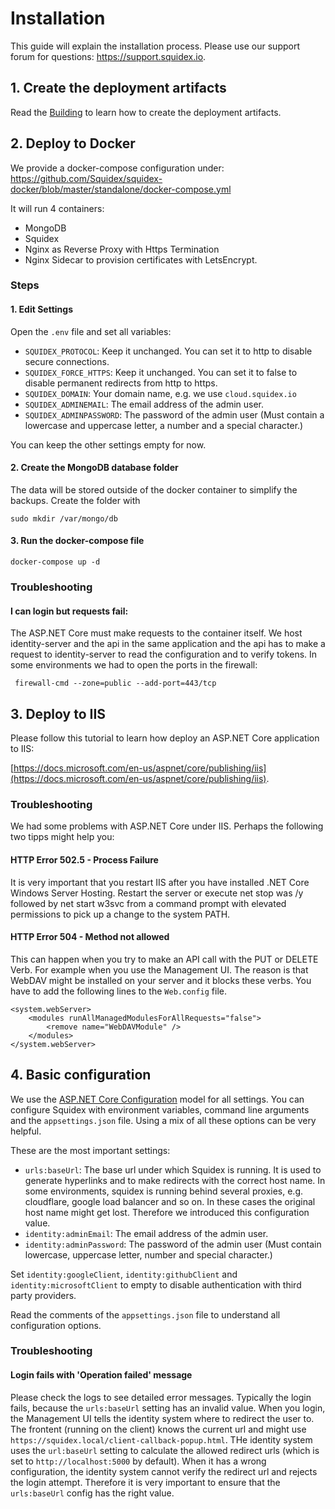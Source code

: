 # Installation

This guide will explain the installation process. Please use our support forum for questions: https://support.squidex.io.

## 1. Create the deployment artifacts

Read the [Building](02-building.md) to learn how to create the deployment artifacts.

## 2. Deploy to Docker

We provide a docker-compose configuration under: https://github.com/Squidex/squidex-docker/blob/master/standalone/docker-compose.yml

It will run 4 containers:

* MongoDB
* Squidex
* Nginx as Reverse Proxy with Https Termination
* Nginx Sidecar to provision certificates with LetsEncrypt.

### Steps

#### 1. Edit Settings

Open the `.env` file and set all variables:

* `SQUIDEX_PROTOCOL`: Keep it unchanged. You can set it to http to disable secure connections.
* `SQUIDEX_FORCE_HTTPS`: Keep it unchanged. You can set it to false to disable permanent redirects from http to https.
* `SQUIDEX_DOMAIN`: Your domain name, e.g. we use `cloud.squidex.io`
* `SQUIDEX_ADMINEMAIL`: The email address of the admin user.
* `SQUIDEX_ADMINPASSWORD`: The password of the admin user (Must contain a lowercase and uppercase letter, a number and a special character.)

You can keep the other settings empty for now.

#### 2. Create the MongoDB database folder

The data will be stored outside of the docker container to simplify the backups. Create the folder with

    sudo mkdir /var/mongo/db

#### 3. Run the docker-compose file

    docker-compose up -d

### Troubleshooting

#### I can login but requests fail:

The ASP.NET Core must make requests to the container itself. We host identity-server and the api in the same application and the api has to make a request to identity-server to read the configuration and to verify tokens. In some environments we had to open the ports in the firewall:

     firewall-cmd --zone=public --add-port=443/tcp

## 3. Deploy to IIS

Please follow this tutorial to learn how deploy an ASP.NET Core application to IIS:

 [https://docs.microsoft.com/en-us/aspnet/core/publishing/iis](https://docs.microsoft.com/en-us/aspnet/core/publishing/iis).

### Troubleshooting

We had some problems with ASP.NET Core under IIS. Perhaps the following two tipps might help you:

#### HTTP Error 502.5 - Process Failure

It is very important that you restart IIS after you have installed .NET Core Windows Server Hosting. Restart the server or execute net stop was /y followed by net start w3svc from a command prompt with elevated permissions to pick up a change to the system PATH.

#### HTTP Error 504 - Method not allowed

This can happen when you try to make an API call with the PUT or DELETE Verb. For example when you use the Management UI. The reason is that WebDAV might be installed on your server and it blocks these verbs. You have to add the following lines to the `Web.config` file.

    <system.webServer>
        <modules runAllManagedModulesForAllRequests="false">
            <remove name="WebDAVModule" />
        </modules>
    </system.webServer>

## 4. Basic configuration

We use the [ASP.NET Core Configuration](https://docs.microsoft.com/en-us/aspnet/core/fundamentals/configuration) model for all settings. You can configure Squidex with environment variables, command line arguments and the `appsettings.json` file. Using a mix of all these options can be very helpful.

These are the most important settings:

* `urls:baseUrl`: The base url under which Squidex is running. It is used to generate hyperlinks and to make redirects with the correct host name. In some environments, squidex is running behind several proxies, e.g. cloudflare, google load balancer and so on. In these cases the original host name might get lost. Therefore we introduced this configuration value.
* `identity:adminEmail`: The email address of the admin user.
* `identity:adminPassword`: The password of the admin user (Must contain lowercase, uppercase letter, number and special character.)

Set `identity:googleClient`, `identity:githubClient` and `identity:microsoftClient` to empty to disable authentication with third party providers.

Read the comments of the `appsettings.json` file to understand all configuration options.

### Troubleshooting

#### Login fails with 'Operation failed' message

Please check the logs to see detailed error messages. Typically the login fails, because the `urls:baseUrl` setting has an invalid value. When you login, the Management UI tells the identity system where to redirect the user to. The frontent (running on the client) knows the current url and might use `https://squidex.local/client-callback-popup.html`. THe identity system uses the `url:baseUrl` setting to calculate the allowed redirect urls (which is set to `http://localhost:5000` by default). When it has a wrong configuration, the identity system cannot verify the redirect url and rejects the login attempt. Therefore it is very important to ensure that the `urls:baseUrl` config has the right value.